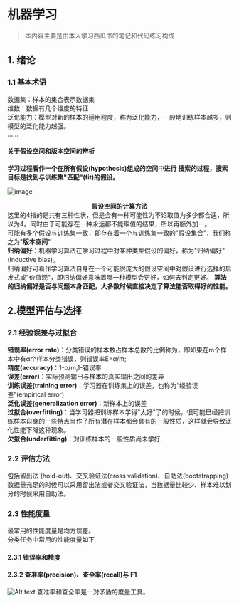 # 机器学习
>
>本内容主要是由本人学习西瓜书的笔记和代码练习构成
## 1. 绪论
### 1.1 基本术语
数据集：样本的集合表示数据集  
维数：数据有几个维度的特征  
泛化能力：模型对新的样本的适用程度，称为泛化能力，一般地训练样本越多，则模型的泛化能力越强。  
......  
#### 关于假设空间和版本空间的辨析
**学习过程看作一个在所有假设(hypothesis)组成的空间中进行
搜索的过程，搜索目标是找到与训练集"匹配"(fit)的假设。**  

![image](https://github.com/whisper-la/machine-learning/assets/131673492/d0bdb4b0-af25-4322-8ed3-ffc99d8d6d47)
**<center>假设空间的计算方法</center>**
这里的4指的是共有三种性状，但是会有一种可能性为不论取值为多少都合适，所以为4。同时由于可能存在一种永远都不能取值的结果，所以再额外加一。  
可能有多个假设与训练集一致，即存在着一个与训练集一致的"假设集合"，我们称之为"**版本空间**"  
**归纳偏好**：机器学习算法在学习过程中对某种类型假设的偏好，称为"归纳偏好" (inductive bias)。  
归纳偏好可看作学习算法自身在一个可能很庞大的假设空间中对假设进行选择的启发式或"价值观"，即归纳偏好意味着哪一种模型会更好，如何去判定更好。
**算法的归纳偏好是否与问题本身匹配，大多数时候直接决定了算法能否取得好的性能。**
## 2.模型评估与选择
### 2.1 经验误差与过拟合
**错误率(error rate)**：分类错误的样本数占样本总数的比例称为，即如果在m个样本中有α个样本分类错误，则错误率E=α/m;  
**精度(accuracy)**：1-α/m,1-错误率  
**误差(error)**：实际预测输出与样本的真实输出之间的差异  
**训练误差(training error)**：学习器在训练集上的误差，也称为“经验误差”(empirical error)  
**泛化误差(generalization error)**：新样本上的误差  
**过拟合(overfitting)**：当学习器把训练样本学得"太好"了的时候，很可能巳经把训练样本自身的一些特点当作了所有潜在样本都会具有的一般性质，这样就会导致泛化性能下降这种现象。  
**欠拟合(underfitting)**：对训练样本的一般性质尚未学好.  
### 2.2 评估方法  
包括留出法 (hold-out)、交叉验证法(cross validation)、自助法(bootstrapping)
数据量充足的时候可以采用留出法或者交叉验证法，当数据量比较少、样本难以划分的时候采用自助法。  

### 2.3 性能度量
最常用的性能度量是均方误差。  
分类任务中常用的性能度量如下  
#### 2.3.1 错误率和精度
#### 2.3.2 查准率(precision)、查全率(recall)与 F1  

![Alt text](image-1.png)
查准率和查全率是一对矛盾的度量工具。
